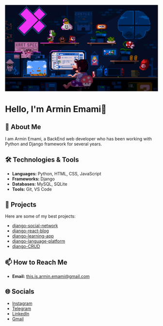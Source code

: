 <img src="programming.gif" />

# Hello, I'm Armin Emami👋

<!-- ![Profile Views](https://komarev.com/ghpvc/?username=this-is-armin&color=blue) -->

## 🚀 About Me
I am Armin Emami, a BackEnd web developer who has been working with Python and Django framework for several years.

## 🛠️ Technologies & Tools
- **Languages:** Python, HTML, CSS, JavaScript
- **Frameworks:** Django
- **Databases:** MySQL, SQLite
- **Tools:** Git, VS Code

## 💼 Projects
Here are some of my best projects:

- [django-social-network](https://github.com/this-is-armin/django-social-network)
- [django-react-blog](https://github.com/this-is-armin/django-react-blog)
- [django-learning-app](https://github.com/this-is-armin/django-learning-app)
- [django-language-platform](https://github.com/this-is-armin/django-language-platform)
- [django-CRUD](https://github.com/this-is-armin/django-CRUD)

## 📫 How to Reach Me
- **Email:** [this.is.armin.emami@gmail.com](mailto:this.is.armin.emami@gmail.com)

## 🌐 Socials
- [Instagram](https://instagram.com/this.is.armin.emami)
- [Telegram](https://t.me/this_is_armin_emami)
- [LinkedIn](https://www.linkedin.com/in/armin-emami-599106355)
- [Gmail](mailto:this.is.armin.emami@gmail.com)

